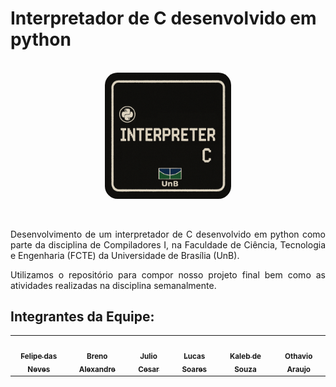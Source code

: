 # Interpretador de C desenvolvido em python

<p align="center" >  <br><img style="border: 0px solid white; border-radius: 10%" src="assets/logoComp.png" width = 40%></p>
<p align="center" > <br></p>

<div style="text-align: justify;">
<p>
Desenvolvimento de um interpretador de C desenvolvido em python como parte da disciplina de Compiladores I, na Faculdade de Ciência, Tecnologia e Engenharia (FCTE) da Universidade de Brasília (UnB).
</p>

<p> 
Utilizamos o repositório para compor nosso projeto final bem como as atividades realizadas na disciplina semanalmente.
</p> 
</div>

## Integrantes da Equipe:

<table>
  <tr>
    <td align="center"><a href="https://github.com/FelipeFreire-gf"><img style="border-radius: 50%;" src="https://avatars.githubusercontent.com/u/62055315?v=4" width="100px;" alt=""/><br /><sub><b>Felipe das Neves</b></sub></a><br /><a href="Link git" title="Rocketseat"></a></td>
        <td align="center"><a href="https://github.com/brenoalexandre0"><img style="border-radius: 50%;" src="https://avatars.githubusercontent.com/u/80782792?v=4" width="100px;" alt=""/><br /><sub><b>Breno Alexandre</b></sub></a><br />
        <td align="center"><a href="https://github.com/gabriel-lima258"><img style="border-radius: 50%;" src="https://avatars.githubusercontent.com/u/108846009?v=4" width="100px;" alt=""/><br /><sub><b>Julio Cesar</b></sub></a><br />
    <td align="center"><a href="https://github.com/lucaaassb"><img style="border-radius: 50%;" src="https://avatars.githubusercontent.com/u/82137254?v=4" width="100px;" alt=""/><br /><sub><b>Lucas Soares</b></sub></a><br />
    <td align="center"><a href="https://github.com/kalebmacedo"><img style="border-radius: 50%;" src="https://avatars.githubusercontent.com/u/163928510?v=4" width="100px;" alt=""/><br /><sub><b>Kaleb de Souza</b></sub></a><br />
    <td align="center"><a href="https://github.com/bolzanMGB"><img style="border-radius: 50%;" src="https://avatars.githubusercontent.com/u/149620306?v=4" width="100px;" alt=""/><br /><sub><b>Othavio Araujo</b></sub></a><br />
  </tr>
</table>



